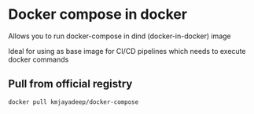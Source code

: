 # Docker compose in docker

Allows you to run docker-compose in dind (docker-in-docker) image

Ideal for using as base image for CI/CD pipelines which needs to execute docker
commands

## Pull from official registry

```
docker pull kmjayadeep/docker-compose
```
